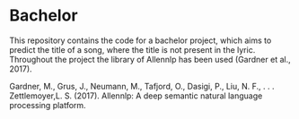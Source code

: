 # Bachelor
This repository contains the code for a bachelor project, which aims to predict the title of a song, where the title is not present in the lyric. Throughout the project the library of Allennlp has been used (Gardner et al., 2017).

Gardner, M., Grus, J., Neumann, M., Tafjord, O., Dasigi, P., Liu, N. F., . . . Zettlemoyer,L. S. (2017). Allennlp: A deep semantic natural language processing platform.
